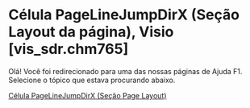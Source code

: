 
# Célula PageLineJumpDirX (Seção Layout da página), Visio [vis_sdr.chm765]

Olá! Você foi redirecionado para uma das nossas páginas de Ajuda F1. Selecione o tópico que estava procurando abaixo.

[Célula PageLineJumpDirX (Seção Page Layout)](http://msdn.microsoft.com/library/77892ec7-4c6a-78a5-5af4-5b6be7709e77%28Office.15%29.aspx)
